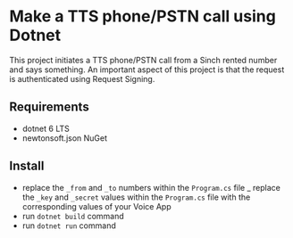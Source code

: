 # Make a TTS phone/PSTN call using Dotnet

This project initiates a TTS phone/PSTN call from a Sinch rented number and says something. An important aspect of this project is that the request is authenticated using Request Signing.

## Requirements

- dotnet 6 LTS
- newtonsoft.json NuGet

## Install

- replace the `_from` and `_to` numbers within the `Program.cs` file
_ replace the `_key` and `_secret` values within the `Program.cs` file with the corresponding values of your Voice App
- run `dotnet build` command
- run `dotnet run` command
